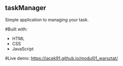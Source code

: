 ## taskManager
Simple application to managing your task.

#Built with:
* HTML
* CSS
* JavaScript

#Live demo:
https://jacek91.github.io/modul01_warsztat/
